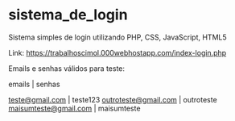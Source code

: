 # sistema_de_login
Sistema simples de login utilizando PHP, CSS, JavaScript, HTML5

Link: https://trabalhoscimol.000webhostapp.com/index-login.php

Emails e senhas válidos para teste:

emails                | senhas 

teste@gmail.com       | teste123
outroteste@gmail.com  | outroteste
maisumteste@gmail.com | maisumteste
